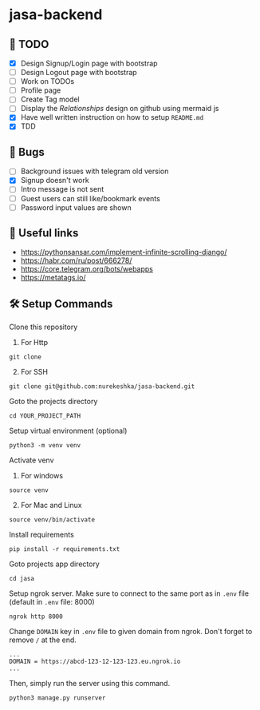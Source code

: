 # jasa-backend

## 📝 TODO
- [x] Design Signup/Login page with bootstrap
- [ ] Design Logout page with bootstrap
- [ ] Work on TODOs
- [ ] Profile page
- [ ] Create Tag model
- [ ] Display the *Relationships* design on github using mermaid js
- [x] Have well written instruction on how to setup `README.md`
- [x] TDD 

## 🐛 Bugs
- [ ] Background issues with telegram old version
- [x] Signup doesn't work
- [ ] Intro message is not sent
- [ ] Guest users can still like/bookmark events
- [ ] Password input values are shown

## 🔗 Useful links
- https://pythonsansar.com/implement-infinite-scrolling-django/
- https://habr.com/ru/post/666278/
- https://core.telegram.org/bots/webapps
- https://metatags.io/

## 🛠 Setup Commands
Clone this repository
1. For Http
```
git clone 
```
2. For SSH
```
git clone git@github.com:nurekeshka/jasa-backend.git
```

Goto the projects directory
```
cd YOUR_PROJECT_PATH
```

Setup virtual environment (optional)
```
python3 -m venv venv
```

Activate venv
1. For windows
```
source venv
```
2. For Mac and Linux
```
source venv/bin/activate
```

Install requirements
```
pip install -r requirements.txt
```

Goto projects app directory
```
cd jasa
```

Setup ngrok server. Make sure to connect to the same port as in `.env` file (default in `.env` file: 8000)
```
ngrok http 8000
```

Change `DOMAIN` key in `.env` file to given domain from ngrok. Don't forget to remove `/` at the end.
```
...
DOMAIN = https://abcd-123-12-123-123.eu.ngrok.io
...
```

Then, simply run the server using this command.
```
python3 manage.py runserver
```

